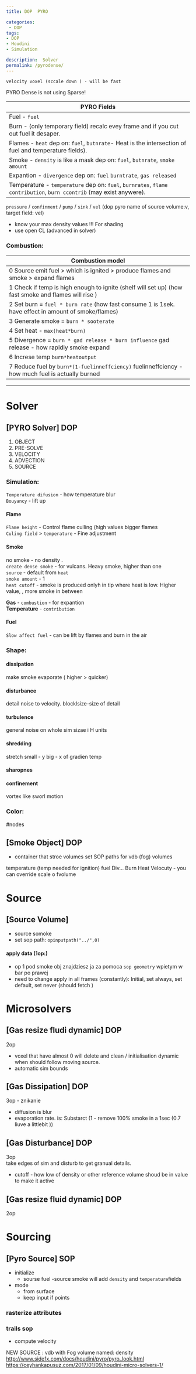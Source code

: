 ```yaml
---
title: DOP  PYRO

categories:
 - DOP
tags:
- DOP
- Houdini
- Simulation

description:  Solver
permalink: /pyrodense/
---
```


```
velocity voxel (sccale down ) - will be fast
```

PYRO Dense is not using Sparse!

| PYRO Fields |
| --- |
|Fuel - `fuel`       
|Burn - (only temporary field) recalc evey frame and if you cut out fuel it desaper.     
|Flames - `heat`  dep on: `fuel`, `butnrate`- Heat is the intersection of fuel and temperature fields).  
|Smoke - `density`    is like a mask    dep on:  `fuel`, `butnrate`, `smoke amount `  
|Expantion - `divergence`  dep on: `fuel` `burntrate`, `gas released`    
|Temperature - `temperature`  dep on: `fuel`, `burnrates`, `flame contribution`, `burn ccontrib` (may exist anywere).     

`pressure` / `confinment` / `pump` / `sink` / `vel`    (dop pyro name of source volume:v, target field: vel)    

- know your max density values !!! For shading
- use open CL (advanced in solver)  



### Combustion:

| Combustion model |
| - |
|0 Source emit fuel > which is ignited > produce flames and smoke > expand flames    
|1 Check if temp is high enough to ignite (shelf will set up) (how fast smoke and flames will rise )        
|2 Set burn = `fuel * burn rate` (how fast consume 1 is 1sek. have effect in amount of smoke/flames)     
|3 Generate smoke  = `burn * sooterate`     
|4 Set heat - `max(heat*burn)`   
|5 Divergence =  `burn * gad release * burn influence`   gad release - how rapidly smoke expand  
|6 Increse temp `burn*heatoutput`    
|7 Reduce fuel by `burn*(1-fuelinneffciency)` fuelinneffciency - how much fuel is actually burned   

---


# Solver
## [PYRO Solver] DOP

1. OBJECT   
2. PRE-SOLVE   
3. VELOCITY   
4. ADVECTION    
5. SOURCE   


### Simulation:
`Temperature difusion` - how temperature blur  
`Bouyancy`  - lift up



#### Flame
`Flame height` - Control flame culling (high values bigger flames  
`Culing field` > `temperature` - Fine adjustment   
#### Smoke
no smoke - no density .   
`create dense smoke` - for vulcans. Heavy smoke, higher than one    
`source` - default from `heat`  
`smoke amount` - 1    
`heat cutoff` - smoke is produced onlyh in tip where heat is low. Higher value, , more smoke in between    

**Gas**   - `combustion` - for expantion    
**Temperature** - `contribution`    
#### Fuel
`Slow affect fuel` - can be lift by flames and burn in the air    
### Shape:

#### dissipation
make smoke evaporate (  higher > quicker)   
#### disturbance
detail noise to velocity. blocklsize-size of detail   
#### turbulence
 general noise on whole  sim  sizae i H units   
#### shredding   
stretch small - y big - x of gradien temp    
#### sharopnes  
#### confinement  
vortex like sworl motion       


### Color:



#nodes
## [Smoke Object]  DOP
- container that stroe volumes  set SOP paths  for vdb (fog) volumes


temperature  (temp needed for ignition)
fuel
Div...
Burn
Heat
Velocuty
	 - you can override scale o fvolume

# Source
## [Source Volume]
- source somoke
- set sop path: `opinputpath("../",0)`

#### apply data (1op:)
- op 1 pod smoke obj znajdziesz ja za pomoca `sop geometry` wpietym w bar po prawej   
- need to change apply in all frames (constantly): Initial, set always, set default, set never (should fetch )


# Microsolvers

## [Gas resize fludi dynamic] DOP  
2op   
- voxel that have almost 0 will delete and clean / initialisation dynamic when should follow moving source.   
- automatic sim bounds

## [Gas Dissipation]  DOP
3op - znikanie   
- diffusion is blur
- evaporation rate. is: Substarct (1 - remove 100% smoke in a 1sec (0.7 liuve a littlebit ))

## [Gas Disturbance]  DOP  
3op  
take edges of sim and disturb to get granual details.
- cutoff - how low of density or other reference volume shoud be in value to make it active

## [Gas resize fluid dynamic]  DOP
2op  




# Sourcing


## [Pyro Source] SOP

- initialize
 	- sourse fuel
	-source smoke will add  `density` and  `temperature`fields
- mode
	- from surface
	- keep input if points

### rasterize attributes  

### trails sop
- compute velocity

NEW SOURCE :
vdb with Fog volume named: density
http://www.sidefx.com/docs/houdini/pyro/pyro_look.html  
https://ceyhankapusuz.com/2017/01/09/houdini-micro-solvers-1/
